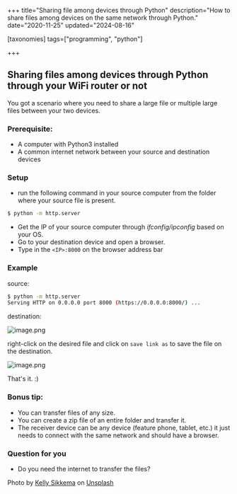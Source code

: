 +++
title="Sharing file among devices through Python"
description="How to share files among devices on the same network through Python."
date="2020-11-25"
updated="2024-08-16"

[taxonomies]
tags=["programming", "python"]

+++

## Sharing files among devices through Python through your WiFi router or not

You got a scenario where you need to share a large file or multiple large files between your two devices.

### Prerequisite:

- A computer with Python3 installed
- A common internet network between your source and destination devices

### Setup

- run the following command in your source computer from the folder where your source file is present.

```bash
$ python -m http.server
```

- Get the IP of your source computer through _ifconfig/ipconfig_ based on your OS.
- Go to your destination device and open a browser.
- Type in the `<IP>:8000` on the browser address bar

### Example

source:

```bash
$ python -m http.server
Serving HTTP on 0.0.0.0 port 8000 (https://0.0.0.0:8000/) ...
```

destination:

![image.png](https://cdn.hashnode.com/res/hashnode/image/upload/v1610989940817/pndIWmpCf.png)

right-click on the desired file and click on `save link as` to save the file on the destination.

![image.png](https://cdn.hashnode.com/res/hashnode/image/upload/v1610990001459/K-nMBbtlg.png)

That's it. :)

### Bonus tip:

- You can transfer files of any size.
- You can create a zip file of an entire folder and transfer it.
- The receiver device can be any device (feature phone, tablet, etc.) it just needs to connect with the same network and should have a browser.

### Question for you

- Do you need the internet to transfer the files?

<span>Photo by <a href="https://unsplash.com/@kellysikkema?utm_source=unsplash&amp;utm_medium=referral&amp;utm_content=creditCopyText">Kelly Sikkema</a> on <a href="https://unsplash.com/s/photos/share?utm_source=unsplash&amp;utm_medium=referral&amp;utm_content=creditCopyText">Unsplash</a></span>
